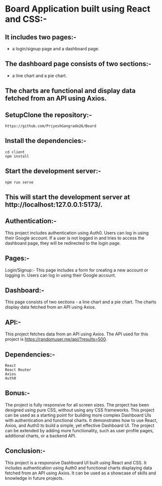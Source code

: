 # Board Application built using React and CSS:-

## It includes two pages:-

- a login/signup page and a dashboard page.

## The dashboard page consists of two sections:-

- a line chart and a pie chart.

## The charts are functional and display data fetched from an API using Axios.

## SetupClone the repository:-

```
https://github.com/PriyeshGangrade26/Board
```

## Install the dependencies:-

```
cd client
npm install
```

## Start the development server:-

```
npm run serve
```

## This will start the development server at http://localhost:127.0.0.1:5173/.

## Authentication:-

This project includes authentication using Auth0. Users can log in using their Google account. If a user is not logged in and tries to access the dashboard page, they will be redirected to the login page.

## Pages:-

Login/Signup:- This page includes a form for creating a new account or logging in. Users can log in using their Google account.

## Dashboard:-

This page consists of two sections - a line chart and a pie chart. The charts display data fetched from an API using Axios.

## API:-

This project fetches data from an API using Axios. The API used for this project is https://randomuser.me/api/?results=500.

## Dependencies:-

```
React
React Router
Axios
Auth0
```

## Bonus:-

The project is fully responsive for all screen sizes.
The project has been designed using pure CSS, without using any CSS frameworks.
This project can be used as a starting point for building more complex Dashboard UIs with authentication and functional charts. It demonstrates how to use React, Axios, and Auth0 to build a simple, yet effective Dashboard UI. The project can be extended by adding more functionality, such as user profile pages, additional charts, or a backend API.

## Conclusion:-

This project is a responsive Dashboard UI built using React and CSS. It includes authentication using Auth0 and functional charts displaying data fetched from an API using Axios. It can be used as a showcase of skills and knowledge in future projects.
